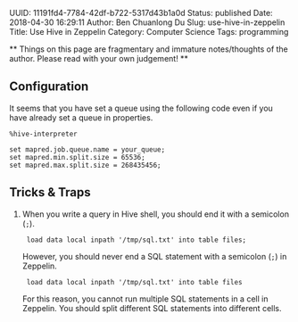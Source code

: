 UUID: 11191fd4-7784-42df-b722-5317d43b1a0d
Status: published
Date: 2018-04-30 16:29:11
Author: Ben Chuanlong Du
Slug: use-hive-in-zeppelin
Title: Use Hive in Zeppelin
Category: Computer Science
Tags: programming

**
Things on this page are
fragmentary and immature notes/thoughts of the author.
Please read with your own judgement!
**

## Configuration

It seems that you have set a queue using the following code
even if you have already set a queue in properties.
```
%hive-interpreter

set mapred.job.queue.name = your_queue;
set mapred.min.split.size = 65536;
set mapred.max.split.size = 268435456;
```

## Tricks & Traps

1. When you write a query in Hive shell,
    you should end it with a semicolon (`;`).

        load data local inpath '/tmp/sql.txt' into table files;

    However,
    you should never end a SQL statement with a semicolon (`;`) in Zeppelin.

        load data local inpath '/tmp/sql.txt' into table files

    For this reason,
    you cannot run multiple SQL statements in a cell in Zeppelin.
    You should split different SQL statements into different cells.
